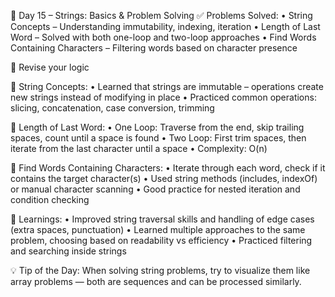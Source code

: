 🚀 Day 15 – Strings: Basics & Problem Solving
✅ Problems Solved:
• String Concepts – Understanding immutability, indexing, iteration
• Length of Last Word – Solved with both one-loop and two-loop approaches
• Find Words Containing Characters – Filtering words based on character presence

🧠 Revise your logic

🔑 String Concepts:
• Learned that strings are immutable – operations create new strings instead of modifying in place
• Practiced common operations: slicing, concatenation, case conversion, trimming

🔑 Length of Last Word:
• One Loop: Traverse from the end, skip trailing spaces, count until a space is found
• Two Loop: First trim spaces, then iterate from the last character until a space
• Complexity: O(n)

🔑 Find Words Containing Characters:
• Iterate through each word, check if it contains the target character(s)
• Used string methods (includes, indexOf) or manual character scanning
• Good practice for nested iteration and condition checking

📌 Learnings:
• Improved string traversal skills and handling of edge cases (extra spaces, punctuation)
• Learned multiple approaches to the same problem, choosing based on readability vs efficiency
• Practiced filtering and searching inside strings

💡 Tip of the Day:
When solving string problems, try to visualize them like array problems — both are sequences and can be processed similarly.
